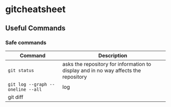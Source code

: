 # gitcheatsheet


## Useful Commands

### Safe commands

| Command | Description |
| - | - |
| `git status` | asks the repository for information to display and in no way affects the repository |
| `git log --graph --oneline --all` | log |
| git diff | |









